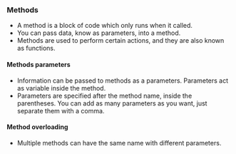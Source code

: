 ### Methods
* A method is a block of code which only runs when it called.
* You can pass data, know as parameters, into a method.
* Methods are used to perform certain actions, and they are also known as functions.

#### Methods parameters
* Information can be passed to methods as a parameters. Parameters act as variable inside the method.
* Parameters are specified after the method name, inside the parentheses. You can add as many parameters as you want, just separate them with a comma.

#### Method overloading
* Multiple methods can have the same name with different parameters.
